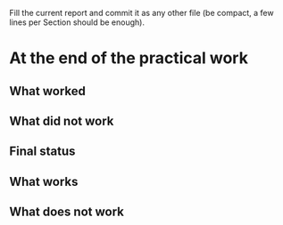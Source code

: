 
Fill the current report and commit it as any other file (be compact, a few lines per Section should be enough).

# At the end of the practical work

## What worked

## What did not work



## Final status

## What works

## What does not work

